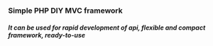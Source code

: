 ### Simple PHP DIY MVC framework
##### It can be used for rapid development of api, flexible and compact framework, ready-to-use
